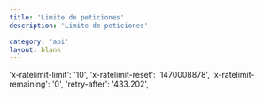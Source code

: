 ```yaml
---
title: 'Limite de peticiones'
description: 'Limite de peticiones'

category: 'api'
layout: blank
---
```


'x-ratelimit-limit': '10',
'x-ratelimit-reset': '1470008878',
'x-ratelimit-remaining': '0',
'retry-after': '433.202',